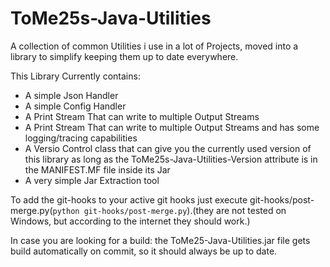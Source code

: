 # ToMe25s-Java-Utilities
A collection of common Utilities i use in a lot of Projects, moved into a library to simplify keeping them up to date everywhere.

This Library Currently contains:
 * A simple Json Handler
 * A simple Config Handler
 * A Print Stream That can write to multiple Output Streams
 * A Print Stream That can write to multiple Output Streams and has some logging/tracing capabilities
 * A Versio Control class that can give you the currently used version of this library as long as the ToMe25s-Java-Utilities-Version attribute is in the MANIFEST.MF file inside its Jar
 * A very simple Jar Extraction tool

To add the git-hooks to your active git hooks just execute git-hooks/post-merge.py(`python git-hooks/post-merge.py`).(they are not tested on Windows, but according to the internet they should work.)

In case you are looking for a build: the ToMe25-Java-Utilities.jar file gets build automatically on commit, so it should always be up to date.
